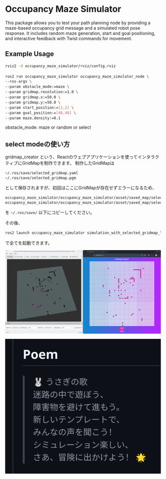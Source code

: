 # Occupancy Maze Simulator

This package allows you to test your path planning node by providing a maze-based occupancy grid message and a simulated robot pose response. It includes random maze generation, start and goal positioning, and interactive feedback with Twist commands for movement.

## Example Usage

```bash
rviz2 -d occupancy_maze_simulator/rviz/config.rviz 

ros2 run occupancy_maze_simulator occupancy_maze_simulator_node \
--ros-args \
--param obstacle_mode:=maze \
--param gridmap.resolution:=1.0 \
--param gridmap.x:=50.0 \
--param gridmap.y:=50.0 \
--param start_position:=[2,2] \
--param goal_position:=[48,48] \
--param maze.density:=0.1
```

obstacle_mode: maze or random or select

## select modeの使い方

gridmap_creator という、Reactのウェブアプリケーションを使ってインタラクティブにGridMapを制作できます。
制作したGridMapは
```
~/.ros/save/selected_gridmap.yaml
~/.ros/save/selected_gridmap.pgm
```
として保存されますが、初回はここにGridMapが存在せずエラーになるため、
```
occupancy_maze_simulator/occupancy_maze_simulator/asset/saved_map/selected_gridmap.yaml
occupancy_maze_simulator/occupancy_maze_simulator/asset/saved_map/selected_gridmap.pgm
```
を
`~/.ros/save/`
以下にコピーしてください。

その後、
```bash
ros2 launch occupancy_maze_simulator simulation_with_selected_gridmap_launch.py
```
で全てを起動できます。

![select mode](occupancy_maze_simulator/doc/media/select_mode.png)

![poem](occupancy_maze_simulator/doc/media/poemByCodeRabbit.png)